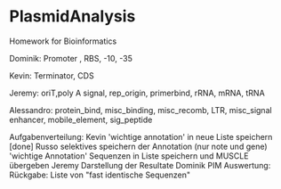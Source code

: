 PlasmidAnalysis
===============

Homework for Bioinformatics

Dominik: Promoter , RBS, -10, -35

Kevin: Terminator, CDS

Jeremy: oriT,poly A signal, rep_origin, primerbind, rRNA, mRNA, tRNA

Alessandro: protein_bind, misc_binding, misc_recomb, LTR, misc_signal
enhancer, mobile_element, sig_peptide

Aufgabenverteilung:
    Kevin   'wichtige annotation' in neue Liste speichern [done]
    Russo   selektives speichern der Annotation (nur note und gene)
            'wichtige Annotation' Sequenzen in Liste speichern und MUSCLE übergeben
    Jeremy  Darstellung der Resultate
    Dominik PIM Auswertung: Rückgabe: Liste von "fast identische Sequenzen"
